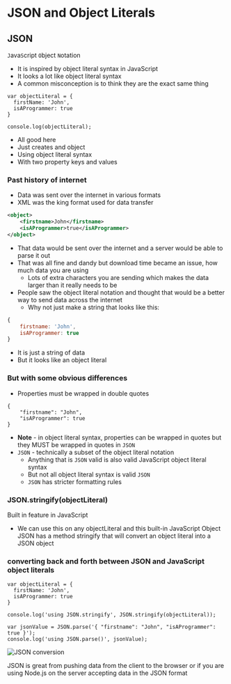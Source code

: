 # JSON and Object Literals
## JSON
`J`ava`S`cript
`O`bject
`N`otation

* It is inspired by object literal syntax in JavaScript
* It looks a lot like object literal syntax
* A common misconception is to think they are the exact same thing

```
var objectLiteral = {
  firstName: 'John',
  isAProgrammer: true
}

console.log(objectLiteral);
```

* All good here
* Just creates and object
* Using object literal syntax
* With two property keys and values

### Past history of internet
* Data was sent over the internet in various formats
* XML was the king format used for data transfer

```xml
<object>
    <firstname>John</firstname>
    <isAProgrammer>true</isAProgrammer>
</object>
```

* That data would be sent over the internet and a server would be able to parse it out
* That was all fine and dandy but download time became an issue, how much data you are using
    - Lots of extra characters you are sending which makes the data larger than it really needs to be
* People saw the object literal notation and thought that would be a better way to send data across the internet
    - Why not just make a string that looks like this:

```js
{
    firstname: 'John',
    isAProgrammer: true
}
```

* It is just a string of data
* But it looks like an object literal

### But with some obvious differences
* Properties must be wrapped in double quotes

```
{
    "firstname": "John",
    "isAProgrammer": true
}
```

* **Note** - in object literal syntax, properties can be wrapped in quotes but they MUST be wrapped in quotes in `JSON`
* `JSON` - technically a subset of the object literal notation
    - Anything that is `JSON` valid is also valid JavaScript object literal syntax
    - But not all object literal syntax is valid `JSON`
    - `JSON` has stricter formatting rules

### JSON.stringify(objectLiteral)
Built in feature in JavaScript

* We can use this on any objectLiteral and this built-in JavaScript Object JSON has a method stringify that will convert an object literal into a JSON object

### converting back and forth between JSON and JavaScript object literals
```
var objectLiteral = {
  firstName: 'John',
  isAProgrammer: true
}

console.log('using JSON.stringify', JSON.stringify(objectLiteral));

var jsonValue = JSON.parse('{ "firstname": "John", "isAProgrammer": true }');
console.log('using JSON.parse()', jsonValue);
```

![JSON conversion](https://i.imgur.com/RIW5Dih.png)

JSON is great from pushing data from the client to the browser or if you are using Node.js on the server accepting data in the JSON format

